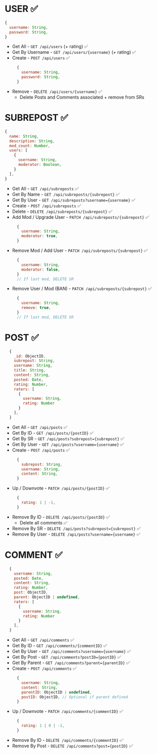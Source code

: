 # USER ✅
  ```js
  {
    username: String,
    password: String,
  }
  ```

  - Get All - `GET /api/users` (+ rating) ✅
  - Get By Username - `GET /api/users/{username}` (+ rating) ✅
  - Create - `POST /api/users` ✅
    ```js
      {
        username: String,
        password: String,
      }
    ```
  - Remove - `DELETE /api/users/{username}` ✅
    - Delete Posts and Comments associated + remove from SRs

# SUBREPOST ✅
  ```js
  {
    name: String,
    description: String,
    mod_count: Number,
    users: [
      {
        username: String,
        moderator: Boolean,
      }
    ],
  }
  ```

  - Get All - `GET /api/subreposts` ✅
  - Get By Name - `GET /api/subreposts/{subrepost}` ✅
  - Get By User - `GET /api/subreposts?username={username}` ✅
  - Create - `POST /api/subreposts` ✅
  - Delete - `DELETE /api/subreposts/{subrepost}` ✅
  - Add Mod / Upgrade User - `PATCH /api/subreposts/{subrepost}` ✅
    ```js
      {
        username: String,
        moderator: true,
      }
    ```
  - Remove Mod / Add User - `PATCH /api/subreposts/{subrepost}` ✅
    ```js
      {
        username: String,
        moderator: false,
      }
      // If last mod, DELETE SR
    ```
  - Remove User / Mod (BAN) - `PATCH /api/subreposts/{subrepost}` ✅
    ```js
      {
        username: String,
        remove: true,
      }
      // If last mod, DELETE SR
    ```

# POST ✅
  ```js
    {
      _id: ObjectID,
      subrepost: String,
      username: String,
      title: String,
      content: String,
      posted: Date,
      rating: Number,
      raters: [ 
        {
          username: String,
          rating: Number
        }
      ],
    }
  ```

  - Get All - `GET /api/posts` ✅
  - Get By ID - `GET /api/posts/{postID}` ✅
  - Get By SR - `GET /api/posts?subrepost={subrepost}` ✅
  - Get By User - `GET /api/posts?username={username}` ✅
  - Create - `POST /api/posts` ✅
    ```js
      {
        subrepost: String,
        username: String,
        content: String,
      }
    ```
  - Up / Downvote - `PATCH /api/posts/{postID}` ✅
    ```js
      {
        rating: 1 | -1,
      }
    ```
  - Remove By ID - `DELETE /api/posts/{postID}` ✅
    - Delete all comments ✅
  - Remove By SR - `DELETE /api/posts?subrepost={subrepost}` ✅
  - Remove By User - `DELETE /api/posts?username={username}` ✅

# COMMENT ✅
  ```js
    {
      username: String,
      posted: Date,
      content: String,
      rating: Number,
      post: ObjectID,
      parent: ObjectID | undefined,
      raters: [ 
        {
          username: String,
          rating: Number
        }
      ],
    }
  ```

  - Get All - `GET /api/comments` ✅
  - Get By ID - `GET /api/comments/{commentID}` ✅
  - Get By User - `GET /api/comments?username={username}` ✅
  - Get By Post - `GET /api/comments?postID={postID}` ✅
  - Get By Parent - `GET /api/comments?parent={parentID}` ✅
  - Create - `POST /api/comments` ✅
    ```js
      {
        username: String,
        content: String,
        parentID: ObjectID | undefined,
        postID: ObjectID, // Optional if parent defined
      }
    ```
  - Up / Downvote - `PATCH /api/comments/{commentID}` ✅
    ```js
      {
        rating: 1 | 0 | -1,
      }
    ```
  - Remove By ID - `DELETE /api/comments/{commentID}` ✅
  - Remove By Post -  `DELETE /api/comments?post={postID}` ✅
